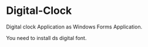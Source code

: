 # Digital-Clock

Digital clock Application as Windows Forms Application. 

You need to install ds digital font.
